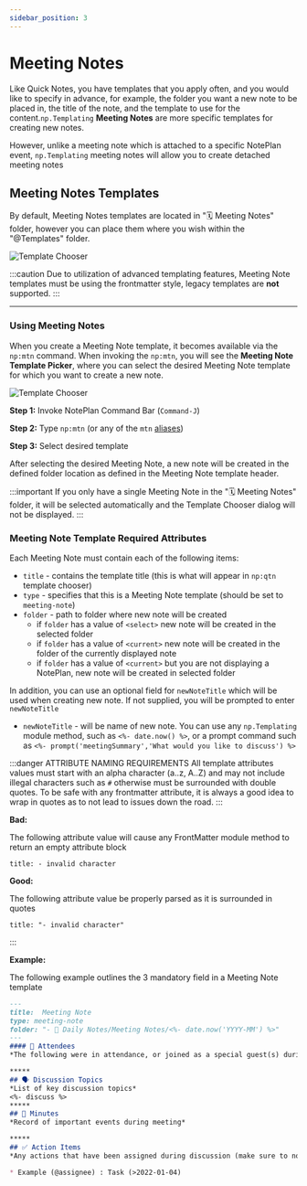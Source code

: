 ```yaml
---
sidebar_position: 3
---
```


# Meeting Notes
Like Quick Notes, you have templates that you apply often, and you would like to specify in advance, for example, the folder you want a new note to be placed in, the title of the note, and the template to use for the content.`np.Templating` **Meeting Notes** are more specific templates for creating new notes.

However, unlike a meeting note which is attached to a specific NotePlan event, `np.Templating` meeting notes will allow you to create detached meeting notes

## Meeting Notes Templates
By default, Meeting Notes templates are located in "🗓 Meeting Notes" folder, however you can place them where you wish within the "@Templates" folder.

![Template Chooser](/img/templates-meeting-notes.png)

:::caution
Due to utilization of advanced templating features, Meeting Note templates must be using the frontmatter style, legacy templates are **not** supported.
:::

*****

### Using Meeting Notes
When you create a Meeting Note template, it becomes available via the `np:mtn` command. When invoking the `np:mtn`, you will see the **Meeting Note Template Picker**, where you can select the desired Meeting Note template for which you want to create a new note.

![Template Chooser](/img/meeting-note-chooser.png)

**Step 1:** Invoke NotePlan Command Bar (`Command-J`)

**Step 2:** Type `np:mtn` (or any of the `mtn` [aliases](/docs/templating-commands/overview/#npmtn))

**Step 3:** Select desired template

After selecting the desired Meeting Note, a new note will be created in the defined folder location as defined in the Meeting Note template header.

:::important
If you only have a single Meeting Note in the "🗓 Meeting Notes" folder, it will be selected automatically and the Template Chooser dialog will not be displayed.
:::

### Meeting Note Template Required Attributes
Each Meeting Note must contain each of the following items:

- `title` - contains the template title (this is what will appear in `np:qtn` template chooser)
- `type` - specifies that this is a Meeting Note template (should be set to `meeting-note`)
- `folder` - path to folder where new note will be created
  - if `folder` has a value of `<select>` new note will be created in the selected folder
  - if `folder` has a value of `<current>` new note will be created in the folder of the currently displayed note
  - if `folder` has a value of `<current>` but you are not displaying a NotePlan, new note will be created in selected folder

In addition, you can use an optional field for `newNoteTitle` which will be used when creating new note. If not supplied, you will be prompted to enter `newNoteTitle`

- `newNoteTitle` - will be name of new note. You can use any `np.Templating` module method, such as `<%- date.now() %>`, or a prompt command such as `<%- prompt('meetingSummary','What would you like to discuss') %>`


:::danger ATTRIBUTE NAMING REQUIREMENTS
All template attributes values must start with an alpha character (a..z, A..Z) and may not include illegal characters such as `#` otherwise must be surrounded with double quotes. To be safe with any frontmatter attribute, it is always a good idea to wrap in quotes as to not lead to issues down the road.
:::

**Bad:**

The following attribute value will cause any FrontMatter module method to return an empty attribute block
```
title: - invalid character
```

**Good:**

The following attribute value be properly parsed as it is surrounded in quotes

```
title: "- invalid character"
```

:::

**Example:**

The following example outlines the 3 mandatory field in a Meeting Note template

```markdown
---
title:  Meeting Note
type: meeting-note
folder: "- 📅 Daily Notes/Meeting Notes/<%- date.now('YYYY-MM') %>"
---
#### 👥 Attendees
*The following were in attendance, or joined as a special guest(s) during the meeting*

*****
## 🗣 Discussion Topics
*List of key discussion topics*
<%- discuss %>
*****
## 🧭 Minutes
*Record of important events during meeting*

*****
## ✅ Action Items
*Any actions that have been assigned during discussion (make sure to note who was assigned follow-up task and due date if applicable)*

* Example (@assignee) : Task (>2022-01-04)
```
